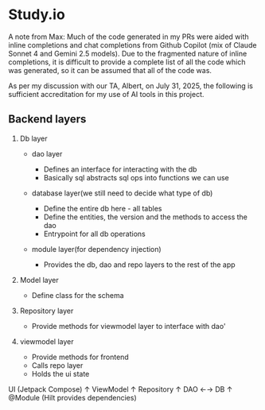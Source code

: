 # Study.io
A note from Max:
Much of the code generated in my PRs were aided with inline completions and chat completions from Github Copilot (mix of Claude Sonnet 4 and Gemini 2.5 models).
Due to the fragmented nature of inline completions, it is difficult to provide a complete list of all the code which was generated, so it can be assumed that all of the code was.

As per my discussion with our TA, Albert, on July 31, 2025, the following is sufficient accreditation for my use of AI tools in this project.


## Backend layers
1. Db layer
    - dao layer
        - Defines an interface for interacting with the db 
        - Basically sql abstracts sql ops into functions we can use
     
    - database layer(we still need to decide what type of db)
        - Define the entire db here - all tables
        - Define the entities, the version and the methods to access the dao
        - Entrypoint for all db operations
    - module layer(for dependency injection)
        - Provides the db, dao and repo layers to the rest of the app

2. Model layer
    - Define class for the schema

3. Repository layer
    - Provide methods for viewmodel layer to interface with dao'

4. viewmodel layer
    - Provide methods for frontend
    - Calls repo layer
    - Holds the ui state

UI (Jetpack Compose)
   ↑
ViewModel
   ↑
Repository
   ↑
DAO  ←→ DB
   ↑
@Module (Hilt provides dependencies)


    
